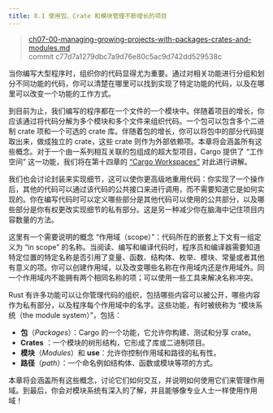 ```yaml
---
title: 8.1 使用包、Crate 和模块管理不断增长的项目
---
```


> [ch07-00-managing-growing-projects-with-packages-crates-and-modules.md](https://github.com/rust-lang/book/blob/main/src/ch07-00-managing-growing-projects-with-packages-crates-and-modules.md)
> <br>
> commit c77d7a1279dbc7a9d76e80c5ac9d742dd529538c

当你编写大型程序时，组织你的代码显得尤为重要。通过对相关功能进行分组和划分不同功能的代码，你可以清楚在哪里可以找到实现了特定功能的代码，以及在哪里可以改变一个功能的工作方式。

到目前为止，我们编写的程序都在一个文件的一个模块中。伴随着项目的增长，你应该通过将代码分解为多个模块和多个文件来组织代码。一个包可以包含多个二进制 crate 项和一个可选的 crate 库。伴随着包的增长，你可以将包中的部分代码提取出来，做成独立的 crate，这些 crate 则作为外部依赖项。本章将会涵盖所有这些概念。对于一个由一系列相互关联的包组成的超大型项目，Cargo 提供了 “工作空间” 这一功能，我们将在第十四章的 [“Cargo Workspaces”][workspaces] 对此进行讲解。

我们也会讨论封装来实现细节，这可以使你更高级地重用代码：你实现了一个操作后，其他的代码可以通过该代码的公共接口来进行调用，而不需要知道它是如何实现的。你在编写代码时可以定义哪些部分是其他代码可以使用的公共部分，以及哪些部分是你有权更改实现细节的私有部分。这是另一种减少你在脑海中记住项目内容数量的方法。

这里有一个需要说明的概念 “作用域（scope）”：代码所在的嵌套上下文有一组定义为 “in scope” 的名称。当阅读、编写和编译代码时，程序员和编译器需要知道特定位置的特定名称是否引用了变量、函数、结构体、枚举、模块、常量或者其他有意义的项。你可以创建作用域，以及改变哪些名称在作用域内还是作用域外。同一个作用域内不能拥有两个相同名称的项；可以使用一些工具来解决名称冲突。

Rust 有许多功能可以让你管理代码的组织，包括哪些内容可以被公开，哪些内容作为私有部分，以及程序每个作用域中的名字。这些功能，有时被统称为 “模块系统（the module system）”，包括：

* **包**（*Packages*）：Cargo 的一个功能，它允许你构建、测试和分享 crate。
* **Crates** ：一个模块的树形结构，它形成了库或二进制项目。
* **模块**（*Modules*）和 **use**：允许你控制作用域和路径的私有性。
* **路径**（*path*）：一个命名例如结构体、函数或模块等项的方式。

本章将会涵盖所有这些概念，讨论它们如何交互，并说明如何使用它们来管理作用域。到最后，你会对模块系统有深入的了解，并且能够像专业人士一样使用作用域！

[workspaces]: ch14-03-cargo-workspaces.html
